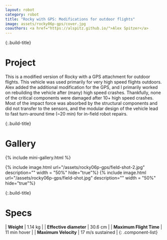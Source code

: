 ```yaml
---
layout: robot
category: robot
title: "Rocky with GPS: Modifications for outdoor flights"
image: assets/rocky06p-gps/cover.jpg
coauthors: <a href="https://alspitz.github.io/">Alex Spitzer</a>
---
```


{:.build-title}
# Project

This is a modified version of Rocky with a GPS attachment for outdoor flights. This vehicle was used primarily for very high speed flights outdoors.  Alex added the additional modification for the GPS, and I primarily worked on rebuilding the vehicle after (many) high speed crashes. Thankfully, none of the critical components were damaged after 10+ high speed crashes. Most of the impact force was absorbed by the structural components and did not transfer to the sensors, and the modular design of the vehicle lead to fast turn-around time (~20 min) for in-field robot repairs.

{:.build-title}
# Gallery

{% include mini-gallery.html %}


{% include image.html url="/assets/rocky06p-gps/field-shot-2.jpg" description="" width = "50%" hide="true"%}
{% include image.html url="/assets/rocky06p-gps/field-shot.jpg" description="" width = "50%" hide="true"%}

{:.build-title}
# Specs

|  **Weight**         |     1.14 kg                  |
| **Effective diameter**        | 30.6 cm                     |
| **Maximum Flight Time**        | 11 min hover                   |
| **Maximum Velocity**        | 17 m/s sustained                  |
{: .component-list}
